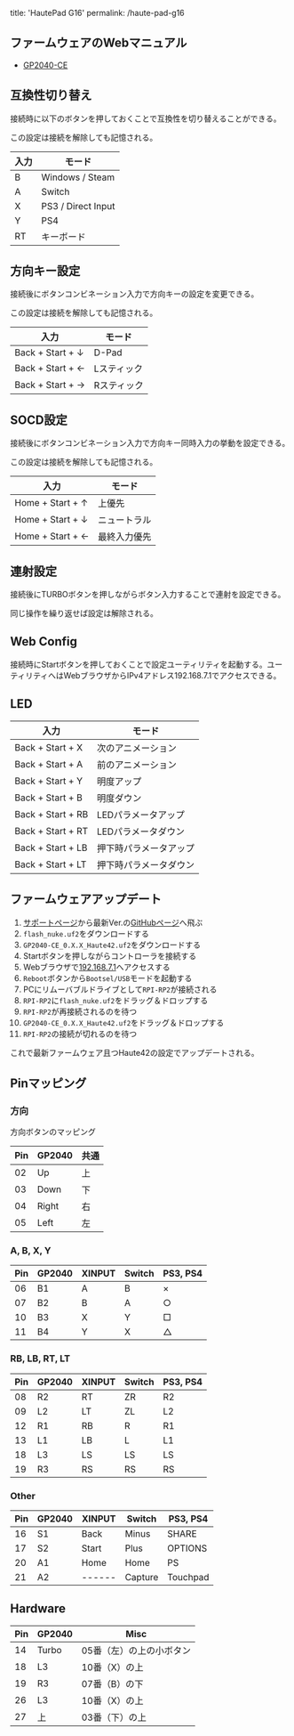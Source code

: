 title: 'HautePad G16'
permalink: /haute-pad-g16

## ファームウェアのWebマニュアル

- [GP2040-CE](https://gp2040-ce.info/)

## 互換性切り替え

接続時に以下のボタンを押しておくことで互換性を切り替えることができる。

この設定は接続を解除しても記憶される。

| 入力 | モード |
| --- | --- |
| B | Windows / Steam |
| A | Switch |
| X | PS3 / Direct Input |
| Y | PS4 |
| RT | キーボード |

## 方向キー設定

接続後にボタンコンビネーション入力で方向キーの設定を変更できる。

この設定は接続を解除しても記憶される。

| 入力 | モード |
| --- | --- |
| Back + Start + ↓ | D-Pad |
| Back + Start + ← | Lスティック |
| Back + Start + → | Rスティック |

## SOCD設定

接続後にボタンコンビネーション入力で方向キー同時入力の挙動を設定できる。

この設定は接続を解除しても記憶される。

| 入力 | モード |
| --- | --- |
| Home + Start + ↑ | 上優先 |
| Home + Start + ↓ | ニュートラル |
| Home + Start + ← | 最終入力優先 |

## 連射設定

接続後にTURBOボタンを押しながらボタン入力することで連射を設定できる。

同じ操作を繰り返せば設定は解除される。

## Web Config

接続時にStartボタンを押しておくことで設定ユーティリティを起動する。ユーティリティへはWebブラウザからIPv4アドレス192.168.7.1でアクセスできる。

## LED

| 入力 | モード |
| --- | --- |
| Back + Start + X | 次のアニメーション |
| Back + Start + A | 前のアニメーション |
| Back + Start + Y | 明度アップ |
| Back + Start + B | 明度ダウン |
| Back + Start + RB | LEDパラメータアップ |
| Back + Start + RT | LEDパラメータダウン |
| Back + Start + LB | 押下時パラメータアップ |
| Back + Start + LT | 押下時パラメータダウン |

## ファームウェアアップデート

1. [サポートページ](https://haute42.com/supports/)から最新Ver.の[GitHubページ](https://github.com/OpenStickCommunity/GP2040-CE/releases)へ飛ぶ
2. `flash_nuke.uf2`をダウンロードする
3. `GP2040-CE_0.X.X_Haute42.uf2`をダウンロードする
4. Startボタンを押しながらコントローラを接続する
5. Webブラウザで[192.168.7.1](http://192.168.7.1/)へアクセスする
6. `Reboot`ボタンから`Bootsel/USB`モードを起動する
7. PCにリムーバブルドライブとして`RPI-RP2`が接続される
8. `RPI-RP2`に`flash_nuke.uf2`をドラッグ＆ドロップする
9. `RPI-RP2`が再接続されるのを待つ
10. `GP2040-CE_0.X.X_Haute42.uf2`をドラッグ＆ドロップする
11. `RPI-RP2`の接続が切れるのを待つ

これで最新ファームウェア且つHaute42の設定でアップデートされる。

## Pinマッピング

### 方向

方向ボタンのマッピング

| Pin | GP2040 | 共通 |
| --- | --- | --- |
| 02 | Up | 上 |
| 03 | Down | 下 |
| 04 | Right | 右 |
| 05 | Left | 左 |

### A, B, X, Y

| Pin | GP2040 | XINPUT | Switch | PS3, PS4 |
| --- | --- | --- | --- | --- |
| 06 | B1 | A | B | × |
| 07 | B2 | B | A | ○ |
| 10 | B3 | X | Y | □ |
| 11 | B4 | Y | X | △ |

### RB, LB, RT, LT

| Pin | GP2040 | XINPUT | Switch | PS3, PS4 |
| --- | --- | --- | --- | --- |
| 08 | R2 | RT | ZR | R2 |
| 09 | L2 | LT | ZL | L2 |
| 12 | R1 | RB | R | R1 |
| 13 | L1 | LB | L | L1 |
| 18 | L3 | LS | LS | LS |
| 19 | R3 | RS | RS | RS |

### Other

| Pin | GP2040 | XINPUT | Switch | PS3, PS4 |
| --- | --- | --- | --- | --- |
| 16 | S1 | Back | Minus | SHARE |
| 17 | S2 | Start | Plus | OPTIONS |
| 20 | A1 | Home | Home | PS |
| 21 | A2 | ------ | Capture | Touchpad |

## Hardware

| Pin | GP2040 | Misc |
| --- | --- | --- |
| 14 | Turbo | 05番（左）の上の小ボタン |
| 18 | L3 | 10番（X）の上 |
| 19 | R3 | 07番（B）の下 |
| 26 | L3 | 10番（X）の上 |
| 27 | 上 | 03番（下）の上 |